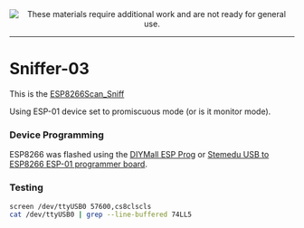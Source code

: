 
<!--
Maintainer:   jeffskinnerbox@yahoo.com / www.jeffskinnerbox.me
Version:      0.0.1
-->


<div align="center">
<img src="http://www.foxbyrd.com/wp-content/uploads/2018/02/file-4.jpg" title="These materials require additional work and are not ready for general use." align="center">
</div>


-----



# Sniffer-03
This is the [ESP8266Scan_Sniff][02]

Using ESP-01 device set to promiscuous mode (or is it monitor mode).

### Device Programming
ESP8266 was flashed using the [DIYMall ESP Prog][04] or
[Stemedu USB to ESP8266 ESP-01 programmer board][05].

### Testing
```bash
screen /dev/ttyUSB0 57600,cs8clscls
cat /dev/ttyUSB0 | grep --line-buffered 74LL5
```



[01]:https://github.com/arunmagesh/ESP8266Scan_Sniff
[02]:
[03]:
[04]:http://www.diymalls.com/USB-to-ESP8266-Wifi-Programmer-Adapter-CH340C
[05]:https://www.amazon.com/gp/product/B08QMMGZLB
